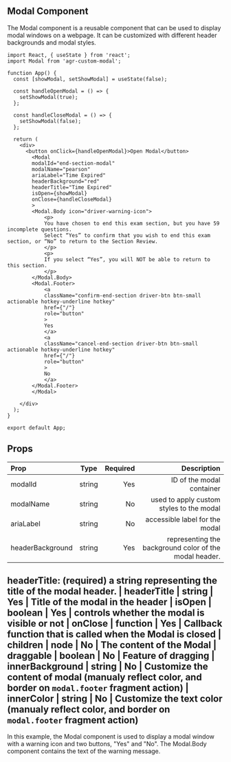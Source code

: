 ## Modal Component
The Modal component is a reusable component that can be used to display modal windows on a webpage. It can be customized with different header backgrounds and modal styles.


```react
import React, { useState } from 'react';
import Modal from 'agr-custom-modal';

function App() {
  const [showModal, setShowModal] = useState(false);

  const handleOpenModal = () => {
    setShowModal(true);
  };

  const handleCloseModal = () => {
    setShowModal(false);
  };

  return (
    <div>
      <button onClick={handleOpenModal}>Open Modal</button>
        <Modal
        modalId="end-section-modal"
        modalName="pearson"
        ariaLabel="Time Expired"
        headerBackground="red"
        headerTitle="Time Expired"
        isOpen={showModal}
        onClose={handleCloseModal}
        >
        <Modal.Body icon="driver-warning-icon">
            <p>
            You have chosen to end this exam section, but you have 59 incomplete questions.
            Select “Yes” to confirm that you wish to end this exam section, or “No” to return to the Section Review.
            </p>
            <p>
            If you select “Yes”, you will NOT be able to return to this section.
            </p>
        </Modal.Body>
        <Modal.Footer>
            <a
            className="confirm-end-section driver-btn btn-small actionable hotkey-underline hotkey"
            href={"/"}
            role="button"
            >
            Yes
            </a>
            <a
            className="cancel-end-section driver-btn btn-small actionable hotkey-underline hotkey"
            href={"/"}
            role="button"
            >
            No
            </a>
        </Modal.Footer>
        </Modal>

    </div>
  );
}

export default App;
```

## Props

| Prop  | Type  | Required | Description
| :------------ |:---------------:| -----:| ------------:|
| modalId      | string | Yes | ID of the modal container
| modalName      | string | No | used to apply custom styles to the modal
| ariaLabel      | string | No | accessible label for the modal
| headerBackground      | string | Yes | representing the background color of the modal header.
headerTitle: (required) a string representing the title of the modal header.
| headerTitle      | string | Yes | Title of the modal in the header
| isOpen      | boolean        |   Yes | controls whether the modal is visible or not
| onClose | function        |    Yes | Callback function that is called when the Modal is closed
| children | node        |    No | The content of the Modal
| draggable | boolean        |    No | Feature of dragging
| innerBackground | string        |    No | Customize the content of modal (manualy reflect color, and border on `modal.footer` fragment action)
| innerColor | string        |    No | Customize the text color (manualy reflect color, and border on `modal.footer` fragment action)
----

In this example, the Modal component is used to display a modal window with a warning icon and two buttons, "Yes" and "No". The Modal.Body component contains the text of the warning message.